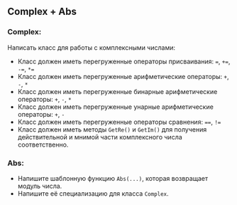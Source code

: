 ## Complex + Abs

### Complex:
Написать класс для работы с комплексными числами:
- Класс должен иметь перегруженные операторы присваивания:
`=`, `+=`, `-=`, `*=`
- Класс должен иметь перегруженные арифметические операторы:
`+`, `-`, `*`
- Класс должен иметь перегруженные бинарные арифметические операторы:
`+`, `-`, `*`
- Класс должен иметь перегруженные унарные арифметические операторы:
`+`, `-`
- Класс должен иметь перегруженные операторы сравнения:
`==`, `!=`
- Класс должен иметь методы ``GetRe()`` и `GetIm()` для получения действительной и мнимой части комплексного числа соответственно.

### Abs:
- Напишите шаблонную функцию `Abs(...)`, которая возвращает модуль числа.
- Напишите её специализацию для класса `Complex`.


